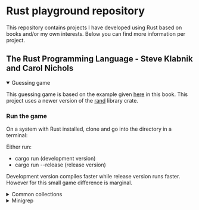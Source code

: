 # Rust playground repository

This repository contains projects I have developed using Rust based on books and/or my own interests. Below you can find more information per project.

## The Rust Programming Language - Steve Klabnik and Carol Nichols

<details open>
<summary>Guessing game</summary>

This guessing game is based on the example given [here](https://rust-book.cs.brown.edu/ch02-00-guessing-game-tutorial.html) in this book. This project uses a newer version of the [rand](https://crates.io/crates/rand) library crate.

### Run the game

On a system with Rust installed, clone and go into the directory in a terminal:

Either run:

- cargo run (development version)
- cargo run --release (release version)

Development version compiles faster while release version runs faster. However for this small game difference is marginal.
</details>

<details>
<summary>Common collections</summary>

### Chapter 8.3 - Exercises under summary

Exercises consist mostly of working Vectors, strings and hash maps. Accessing, storing and modifying data is practiced. Visit chapter [here](https://rust-book.cs.brown.edu/ch08-03-hash-maps.html)

### Run the binaries

Either run:

- cargo run --bin  rust-brown-book-8-3-excercise/pig_latin/employee_sort (development version)
- cargo run --release --bin rust-brown-book-8-3-excercise/pig_latin/employee_sort (release version)

</details>
<details>
<summary>Minigrep</summary>

A CLI program that serves as a basic grep alternative. Visit chapter [here](https://rust-book.cs.brown.edu/ch12-00-an-io-project.html)

### Run minigrep

#### Case-insensitive (true) / Case-sensitive (false) as last argument

-- cargo run -- \*word_to_match\* \*file_to_search\* true

#### Or provide an environment variable for case insensitive

IGNORE_CASE=1 cargo run -- \*word_to_match\* \*file_to_search\*
